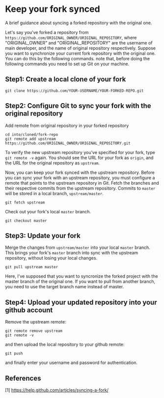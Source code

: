 # Keep your fork synced
A brief guidance about syncing a forked repository with the original one.


Let's say you've forked a repository from `https://github.com/ORIGINAL_OWNER/ORIGINAL_REPOSITORY`, where "ORIGINAL_OWNER" and "ORIGINAL_REPOSITORY" are the username of main developer, and the name of original repository respectively. Suppose you want to synchronize your current fork repository with the original one. You can do this by the following commands. note that, before doing the following commands you need to set up Git on your machine. 

## Step1: Create a local clone of your fork
```
git clone https://github.com/YOUR-USERNAME/YOUR-FORKED-REPO.git
```
## Step2: Configure Git to sync your fork with the original repository
Add remote from original repository in your forked repository
```
cd into/cloned/fork-repo
git remote add upstream https://github.com/ORIGINAL_OWNER/ORIGINAL_REPOSITORY.git
```
To verify the new upstream repository you've specified for your fork, type `git remote -v` again. You should see the URL for your fork as `origin`, and the URL for the original repository as `upstream`.

Now, you can keep your fork synced with the upstream repository. Before you can sync your fork with an upstream repository, you must configure a remote that points to the upstream repository in Git. Fetch the branches and their respective commits from the upstream repository. Commits to `master` will be stored in a local branch, `upstream/master`.
```
git fetch upstream
```
Check out your fork's local `master` branch.
```
git checkout master
```
## Step3: Update your fork
Merge the changes from `upstream/master` into your local `master` branch. This brings your fork's `master` branch into sync with the upstream repository, without losing your local changes.
```
git pull upstream master
```
Here, I've supposed that you want to syncronize the forked project with the master branch of the original one. If you want to pull from another branch, you need to use the target branch name instead of master. 
## Step4: Upload your updated repository into your github account
Remove the upstream remote:
```
git remote remove upstream
git remote -v
```
and then upload the local repository to your github remote:
```
git push
```
and finally enter your username and password for authentication.

## References
[1] https://help.github.com/articles/syncing-a-fork/



